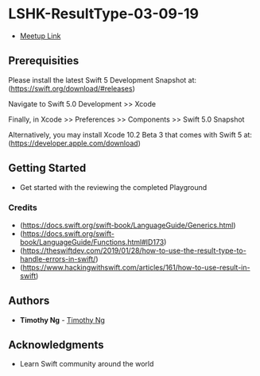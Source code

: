 # LSHK-ResultType-03-09-19

* [Meetup Link](https://www.meetup.com/Learn-Swift-HK/events/258756746/)

## Prerequisities 
Please install the latest Swift 5 Development Snapshot at: (https://swift.org/download/#releases)

Navigate to Swift 5.0 Development >> Xcode

Finally, in Xcode >> Preferences >> Components >> Swift 5.0 Snapshot

Alternatively, you may install Xcode 10.2 Beta 3 that comes with Swift 5 at:
(https://developer.apple.com/download)

## Getting Started

- Get started with the reviewing the completed Playground

### Credits
- (https://docs.swift.org/swift-book/LanguageGuide/Generics.html)
- (https://docs.swift.org/swift-book/LanguageGuide/Functions.html#ID173)
- (https://theswiftdev.com/2019/01/28/how-to-use-the-result-type-to-handle-errors-in-swift/)
- (https://www.hackingwithswift.com/articles/161/how-to-use-result-in-swift)

## Authors

* **Timothy Ng** - [Timothy Ng](https://github.com/ncytimothy)


## Acknowledgments

* Learn Swift community around the world




